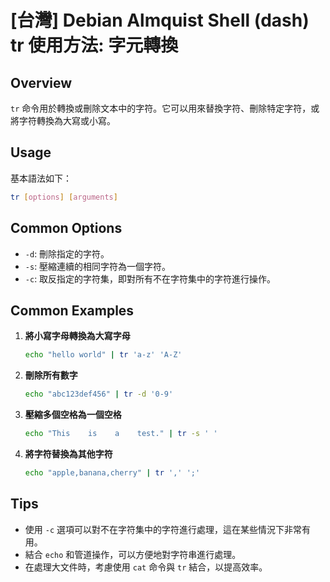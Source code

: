 # [台灣] Debian Almquist Shell (dash) tr 使用方法: 字元轉換

## Overview
`tr` 命令用於轉換或刪除文本中的字符。它可以用來替換字符、刪除特定字符，或將字符轉換為大寫或小寫。

## Usage
基本語法如下：
```bash
tr [options] [arguments]
```

## Common Options
- `-d`: 刪除指定的字符。
- `-s`: 壓縮連續的相同字符為一個字符。
- `-c`: 取反指定的字符集，即對所有不在字符集中的字符進行操作。

## Common Examples
1. **將小寫字母轉換為大寫字母**
   ```bash
   echo "hello world" | tr 'a-z' 'A-Z'
   ```

2. **刪除所有數字**
   ```bash
   echo "abc123def456" | tr -d '0-9'
   ```

3. **壓縮多個空格為一個空格**
   ```bash
   echo "This    is    a    test." | tr -s ' '
   ```

4. **將字符替換為其他字符**
   ```bash
   echo "apple,banana,cherry" | tr ',' ';'
   ```

## Tips
- 使用 `-c` 選項可以對不在字符集中的字符進行處理，這在某些情況下非常有用。
- 結合 `echo` 和管道操作，可以方便地對字符串進行處理。
- 在處理大文件時，考慮使用 `cat` 命令與 `tr` 結合，以提高效率。